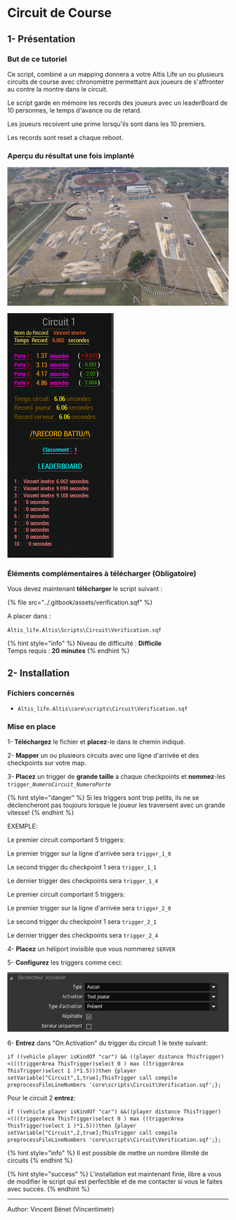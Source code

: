 # Circuit de Course

## 1- Présentation <a id="bkmrk-page-title"></a>

### **But de ce tutoriel**

Ce script, combiné a un mapping donnera a votre Altis Life un ou plusieurs circuits de course avec chronomètre permettant aux joueurs de s'affronter au contre la montre dans le circuit.

Le script garde en mémoire les records des joueurs avec un leaderBoard de 10 personnes, le temps d'avance ou de retard.

Les joueurs recoivent une prime lorsqu'ils sont dans les 10 premiers.

Les records sont reset a chaque reboot.

### **Aperçu du résultat une fois implanté**

![](../.gitbook/assets/mfegpsrxvden6phh-107410_screenshots_20170825140902_1.jpg)

![](../.gitbook/assets/usvpszizgv2ypksb-image-1503653257774.png)

### **Éléments complémentaires à télécharger \(Obligatoire\)**

Vous devez maintenant **télécharger** le script suivant : 

{% file src="../.gitbook/assets/verification.sqf" %}

A placer dans : 

`Altis_life.Altis\Scripts\Circuit\Verification.sqf`

{% hint style="info" %}
Niveau de difficulté : **Difficile**  
Temps requis : **20 minutes**
{% endhint %}

## 2- Installation <a id="bkmrk-page-title"></a>

### **Fichiers concernés** 

* `Altis_life.Altis\core\scripts\Circuit\Verification.sqf`

### **Mise en place**

1- **Téléchargez** le fichier et **placez**-le dans le chemin indiqué.

2- **Mapper** un ou plusieurs circuits avec une ligne d'arrivée et des checkpoints sur votre map.

3- **Placez** un trigger de **grande taille** a chaque checkpoints et **nommez**-les `trigger_`_`NumeroCircuit`_`_`_`NumeroPorte`_

{% hint style="danger" %}
Si les triggers sont trop petits, ils ne se déclencheront pas toujours lorsque le joueur les traversent avec un grande vitesse!
{% endhint %}

EXEMPLE:

Le premier circuit comportant 5 triggers:

Le premier trigger sur la ligne d'arrivée sera `trigger_1_0`

Le second trigger du checkpoint 1 sera `trigger_1_1`

Le dernier trigger des checkpoints sera `trigger_1_4`

Le premier circuit comportant 5 triggers:

Le premier trigger sur la ligne d'arrivée sera `trigger_2_0`

Le second trigger du checkpoint 1 sera `trigger_2_1`

Le dernier trigger des checkpoints sera `trigger_2_4`

4- **Placez** un héliport invisible que vous nommerez `SERVER`

5- **Configurez** les triggers comme ceci:

![](../.gitbook/assets/telechargement.png)

6- **Entrez** dans "On Activation" du trigger du circuit 1 le texte suivant:

```text
if ((vehicle player isKindOf "car") && ((player distance ThisTrigger)<(((triggerArea ThisTrigger)select 0 ) max ((triggerArea ThisTrigger)select 1 )*1.5)))then {player setVariable["Circuit",1,true];ThisTrigger call compile preprocessFileLineNumbers 'core\scripts\Circuit\Verification.sqf';}; 
```

 Pour le circuit 2 **entrez**:

```text
if ((vehicle player isKindOf "car") &&((player distance ThisTrigger)<(((triggerArea ThisTrigger)select 0 ) max ((triggerArea ThisTrigger)select 1 )*1.5)))then {player setVariable["Circuit",2,true];ThisTrigger call compile preprocessFileLineNumbers 'core\scripts\Circuit\Verification.sqf';};
```

{% hint style="info" %}
 Il est possible de mettre un nombre illimité de circuits
{% endhint %}

{% hint style="success" %}
 L'installation est maintenant finie, libre a vous de modifier le script qui est perfectible et de me contacter si vous le faites avec succès.
{% endhint %}

 ****

Author: Vincent Bénet (Vincentimetr)
